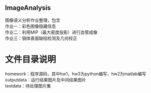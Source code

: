 ## ImageAnalysis

图像语义分析作业整理，包含  
作业一：彩色图像隐藏信息  
作业二：利用MIP（最大密度投影）进行血管成像  
作业三：钢体表面缺陷检测及几何校正  

# 文件目录说明
homework：程序源码，其中hw1，hw3为python编写，hw2为matlab编写  
outputdata：运行结果图片及中间结果图片  
testdata：待处理图片集

